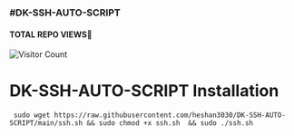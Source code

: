 ### #DK-SSH-AUTO-SCRIPT

#### TOTAL REPO VIEWS📍
![Visitor Count](https://profile-counter.glitch.me/heshan3030/count.svg)

# DK-SSH-AUTO-SCRIPT Installation

``` 
 sudo wget https://raw.githubusercontent.com/heshan3030/DK-SSH-AUTO-SCRIPT/main/ssh.sh && sudo chmod +x ssh.sh  && sudo ./ssh.sh 
```
